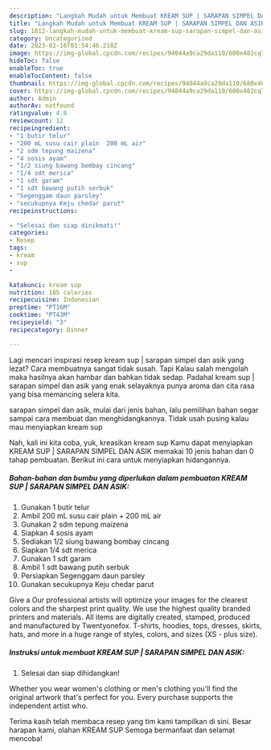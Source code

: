 ```yaml
---
description: "Langkah Mudah untuk Membuat KREAM SUP | SARAPAN SIMPEL DAN ASIK yang Sempurna, Buat Buka Puasa Enak"
title: "Langkah Mudah untuk Membuat KREAM SUP | SARAPAN SIMPEL DAN ASIK yang Sempurna, Buat Buka Puasa Enak"
slug: 1812-langkah-mudah-untuk-membuat-kream-sup-sarapan-simpel-dan-asik-yang-sempurna-buat-buka-puasa-enak
category: Uncategorized
date: 2023-02-16T01:54:46.218Z
image: https://img-global.cpcdn.com/recipes/94044a9ca29da110/680x482cq70/kream-sup-sarapan-simpel-dan-asik-foto-resep-utama.jpg
hideToc: false
enableToc: true
enableTocContent: false
thumbnail: https://img-global.cpcdn.com/recipes/94044a9ca29da110/680x482cq70/kream-sup-sarapan-simpel-dan-asik-foto-resep-utama.jpg
cover: https://img-global.cpcdn.com/recipes/94044a9ca29da110/680x482cq70/kream-sup-sarapan-simpel-dan-asik-foto-resep-utama.jpg
author: Admin
authorAv: notfound
ratingvalue: 4.8
reviewcount: 12
recipeingredient:
- "1 butir telur"
- "200 mL susu cair plain  200 mL air"
- "2 sdm tepung maizena"
- "4 sosis ayam"
- "1/2 siung bawang bombay cincang"
- "1/4 sdt merica"
- "1 sdt garam"
- "1 sdt bawang putih serbuk"
- "Segenggam daun parsley"
- "secukupnya Keju chedar parut"
recipeinstructions:

- "Selesai dan siap dinikmati!"
categories:
- Resep
tags:
- kream
- sup
- 

katakunci: kream sup  
nutrition: 185 calories
recipecuisine: Indonesian
preptime: "PT16M"
cooktime: "PT43M"
recipeyield: "3"
recipecategory: Dinner

---
```



Lagi mencari inspirasi resep kream sup | sarapan simpel dan asik yang lezat? Cara membuatnya sangat tidak susah. Tapi Kalau salah mengolah maka hasilnya akan hambar dan bahkan tidak sedap. Padahal kream sup | sarapan simpel dan asik yang enak selayaknya punya aroma dan cita rasa yang bisa memancing selera kita.

 sarapan simpel dan asik, mulai dari jenis bahan, lalu pemilihan bahan segar sampai cara membuat dan menghidangkannya. Tidak usah pusing kalau mau menyiapkan kream sup 

Nah, kali ini kita coba, yuk, kreasikan kream sup  Kamu dapat menyiapkan KREAM SUP | SARAPAN SIMPEL DAN ASIK memakai 10 jenis bahan dan 0 tahap pembuatan. Berikut ini cara untuk menyiapkan hidangannya.

<!--inarticleads1-->

##### Bahan-bahan dan bumbu yang diperlukan dalam pembuatan KREAM SUP | SARAPAN SIMPEL DAN ASIK:

1. Gunakan 1 butir telur
1. Ambil 200 mL susu cair plain + 200 mL air
1. Gunakan 2 sdm tepung maizena
1. Siapkan 4 sosis ayam
1. Sediakan 1/2 siung bawang bombay cincang
1. Siapkan 1/4 sdt merica
1. Gunakan 1 sdt garam
1. Ambil 1 sdt bawang putih serbuk
1. Persiapkan Segenggam daun parsley
1. Gunakan secukupnya Keju chedar parut


Give a Our professional artists will optimize your images for the clearest colors and the sharpest print quality. We use the highest quality branded printers and materials. All items are digitally created, stamped, produced and manufactured by Twentyonefox. T-shirts, hoodies, tops, dresses, skirts, hats, and more in a huge range of styles, colors, and sizes (XS - plus size). 

<!--inarticleads2-->

##### Instruksi untuk membuat KREAM SUP | SARAPAN SIMPEL DAN ASIK:


1. Selesai dan siap dihidangkan!

Whether you wear women&#39;s clothing or men&#39;s clothing you&#39;ll find the original artwork that&#39;s perfect for you. Every purchase supports the independent artist who. 

Terima kasih telah membaca resep yang tim kami tampilkan di sini. Besar harapan kami, olahan KREAM SUP  Semoga bermanfaat dan selamat mencoba!
